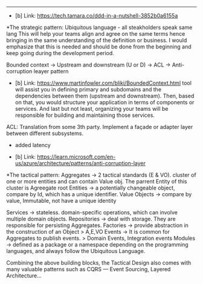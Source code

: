 ***
- [b] Link: https://tech.tamara.co/ddd-in-a-nutshell-3852b0a6155a

*The strategic pattern: 
Ubiquitous language - all steakholders speak same lang
This will help your teams align and agree on the same terms hence bringing in the same understanding of the definition or business. I would emphasize that this is needed and should be done from the beginning and keep going during the development period.

Bounded context -> Upstream and downstream (U or D) -> ACL -> Anti-corruption leayer pattern
- [b] Link: https://www.martinfowler.com/bliki/BoundedContext.html
 tool will assist you in defining primary and subdomains and the dependencies between them (upstream and downstream). Then, based on that, you would structure your application in terms of components or services. And last but not least, organizing your teams will be responsible for building and maintaining those services.

ACL: Translation from some 3th party. Implement a façade or adapter layer between different subsystems. 
* added latency
- [b] Link: https://learn.microsoft.com/en-us/azure/architecture/patterns/anti-corruption-layer


*The tactical pattern:
Aggregates -> 2 tactical standards (E & VO).  cluster of one or more entities and can contain Value obj. The parrent Entity of this cluster is Agreegate root
Entities -> a potentially changeable object, compare by Id, which has a unique identifier.
Value Objects -> compare by value, Immutable, not have a unique identity

Services -> stateless. domain-specific operations, which can involve multiple domain objects.
Repositories -> deal with storage. They are responsible for persisting Aggregates.
Factories -> provide abstraction in the construction of an Object > A,E,VO
Events -> It is common for Aggregates to publish events. > Domain Events, Integration events 
Modules -> defined as a package or a namespace depending on the programming languages, and always follow the Ubiquitous Language.

Combining the above building blocks, the Tactical Design also comes with many valuable patterns such as CQRS — Event Sourcing, Layered Architecture…